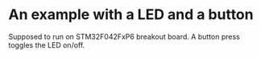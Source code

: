 # An example with a LED and a button

Supposed to run on STM32F042FxP6 breakout board. A button press toggles the LED on/off.
